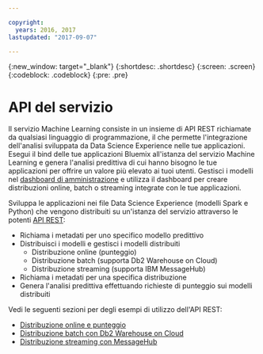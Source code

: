 ```yaml
---

copyright:
  years: 2016, 2017
lastupdated: "2017-09-07"

---
```


{:new_window: target="_blank"}
{:shortdesc: .shortdesc}
{:screen: .screen}
{:codeblock: .codeblock}
{:pre: .pre}

# API del servizio


Il servizio Machine Learning  consiste in un insieme di API REST richiamate
da qualsiasi linguaggio di programmazione, il che permette l'integrazione dell'analisi sviluppata da Data Science
Experience nelle tue applicazioni. Esegui il bind delle tue
applicazioni Bluemix all'istanza del servizio Machine Learning e
genera l'analisi predittiva di cui hanno bisogno le tue applicazioni
per offrire un valore più elevato ai tuoi utenti. Gestisci i modelli nel
[dashboard di amministrazione](pm_service_ui_spark.html) e utilizza il dashboard per creare distribuzioni online,
batch o streaming integrate con le tue
applicazioni.

Sviluppa le applicazioni nei file Data Science Experience
(modelli Spark e Python) che vengono distribuiti su un'istanza del servizio
attraverso le potenti [API REST](https://watson-ml-api.mybluemix.net/):

*  Richiama i metadati per uno specifico modello predittivo
*  Distribuisci i modelli e gestisci i modelli distribuiti
    *  Distribuzione online (punteggio)
    *  Distribuzione batch (supporta Db2 Warehouse on Cloud)
    *  Distribuzione streaming (supporta IBM MessageHub)
*  Richiama i metadati per una specifica distribuzione
*  Genera l'analisi predittiva effettuando richieste di punteggio sui modelli distribuiti

Vedi le seguenti sezioni per degli esempi di utilizzo dell'API REST:

*  [Distribuzione online e punteggio](pm_service_api_spark_online.html)
*  [Distribuzione batch con Db2 Warehouse on Cloud](pm_service_api_spark_batch.html)
*  [Distribuzione streaming con MessageHub](pm_service_api_spark_streaming.html)
